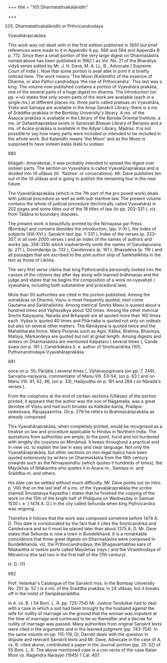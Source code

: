 +++
title = "105 Dharmatattvakalānidhi"

+++

105. Dharmatattvakalānidhi or Prthvicandrodaya 

Vyavahāraprakāśa. 

This work was not dealt with in the first edition published in 1930 but brief references were made to it in Appendix A pp. 566 and 584 and Appendix B p. 712. Since then a small portion of the very large digest on Dharmaśāstra named above has been published in 1962 ) as Vol. No. 21 of the Bharatiya vidyā series edited by Mr. J. H. Dave, M. A. LL, B., Advocate ( Supreme Court of India ). Now that some portion is avail able in print it is briefly noticed here. The work means 'The Moon (Kalānidhi) of the essence of Dharma, or also Pșthvi candrodaya 'the rise of Pṛthvicandra'. This last was a king. The volume now published contains a portion of Vyavahāra prakāśa, one of the several parts of a huge digest on dharma. The Introduction (on pp. v-vi) states that only seven parts of the work are available (each in a single ms.) at different places viz. three parts called praksas on Vyavahāra, Vrata and Samaya are available in the Anup Sanskrit Library; there is a ms. of Srāddha-prakāśa in the Bombay University's library. A ms. of the Āsauca-prakāsa is available in the Library of the Baroda Oriental Institute, a ms. of Gshasthaprakāsa exists in Sarasvati Bhavan Library of Benares and a ms. of Acāra-prakāśa is available in the Adyar Library, Madras. It is not possible to say how many parts were included or intended to be included in the whole work. But Kalanidhi means 'the Moon' and as the Moon is supposed to have sixteen kalās (kalā tu sodaso 

880 



bhāgaḥ- Amarakośa), it was probably intended to spread the digest over sixteen parts. The section on Vyavahāra is called Vyavaliūraprakasa and is divided into 14 ullāsas (lit. 'flashes' or coruscations). Mr. Dave publishes ten out of the 14 ullāsas and is going to publish the remaining four in the near future. 

The Vyavahāraprakāśa (which is the 7th part of the pro posed work) deals with judicial procedure as well as with sub stantive law. The present volume contains the whole of judicial procedure (technically called Vyavahāra) in 202 pages and some titles out of the 18 titles of law (in pp. 203-331 ), viz. from Tādāna to boundary disputes. 

The present work is beautifully printed by the Nirnayasa gar Press (Bombay) and contains (besides the introduction, (pp. V-XI ), the Index of subjects (XIII-XVI ), Sanskrit text (pp. 1-331 ), Index of the verses (p. 333–357, in all over 2000 verses ) and an Index of the names of authors and works (pp. 358-359) which inadvertently omits the names of Garudapurana (p. 271 ), Govindarāja (p. 132 ), Candesvara (p. 161 ), Bhavadeva (p. 116 ) and all passages that are ascribed to the joint author ship of Saṅkhalikhita in the text as those of Likhita. 

The very first verse claims that king Pșthvicandra personally looked into the causes of the citizens day after day along with learned brāhmaṇas and the judge and states that he begins the composition of a work on vyavahști ( vyavahāra, including both substantive and procedural law). 

More than 50 authorities are cited in the portion published. Among the sutrakāras on Dharma, Vișnu is most frequently quoted, next come Gautama and Saṅkhalikhita. Among metrical Smrtis Manu is quoted about a hundred times and Yājñavalkya about 120 times. Among the other metrical Smṛtis Katyayana, Narada and Bṛhaspati are all quoted more than 160 times each. Vyāsa is quoted 40 times and Pitārnaba is quoted not only on ordeals but also on several other matters. The Rāmāyaṇa is quoted twice and the Mahabharata thrice. Many Puranas such as Agni, Kālika, Brahma, Bhavisya, Matsya, Mārkandeya are quoted but not at great length. Among digests and writers on Dharmaśāstra are mentioned Kalpataru ( several times ), Cande śvara (on p. 161 ), Candrikākāra (i. e. author of Smṛticandrika )105. Pythvicandrodaya-Vyavahāraprakāśa 

881 

once on p. 55, Pārijāta ( several times ), Vijñānayogiśvara (on pp. 7, 249), Sarvajña-narayana, commentator of Manu VIII. 53–54, (on p. 63 ) and on Manu VIII. 41, 42, 46, (on p. 33), Halāyudha on p. 161 and 284 ( on Nārada's verses.). 

From the colophons at the end of certain sections (Ullāsas) of the portion printed, it appears that the author was the son of Nāgamalla, was a great devotee of Viṣṇu and had such birudas as Kalikāla-karṇa, Pratāpa-lankeśvara, Ripujayasimha. On p. 279 he refers to Brahmacāriprakāśa as already composed. 

This Vyavahāraprakāśa, when completely printed, would be recognised as a treatise on law and procedure applicable to Hindus in Northern India. The quotations from authorities are ample, to the point, fucid and not burdened with lengthy dis cussions on Mimāṁsā. It keeps throughout a practical end in view viz. to explain the law in easy and clear language. Not only the Vyavahāraprakāśa, but other sections on non-legal topics have been quoted extensively by writers on Dharmaśāstra from the 16th century onwards such as the Nirnayasindhu (which quotes it hundreds of times), the Mayūkhas of Nilakantha who quotes it in Acara-m., Samaya m. and Srāddha-m. and others. 

His date can be settled without much difficulty. Mr. Dave points out (in Intro. p. VIII) that on the last leaf of a ms. of the Vyavabāraprakāśa the scribe (named Srivastavya Kayastha ) states that he finished the copying of the work on the 15th of the bright half of Phālguna on Wednesday in Samvat 1530 i. e. ( 1474 A. D.) in the city called Sehunda when king Pșthvicandra was reigning. 

Therefore it follows that the work was composed sometime before 1474 A. D. This date is corroborated by the fact that it cites the Smṛticandrikā and Candeśvara and so it must be placed later than about 1375 A, D. Mr. Dave states that Sehunda is now a town in Bundelkhand. It is a remarkable coincidence that three great digests on Dharmaśāstra were composed in Bundelkhanda, viz, the Pṛthivicandrodaya, the Bhagavantabhas kara of Nilakantha in twelve parts called Mayūkhas (rays ) and the Viramitrodaya of Mitrami:ra (the last two in the first half of the 17th century). 

H. D.-111 

882 



Prof. Velankar's Catalogue of the Sanskrit mss. in the Bombay University No. 251 (p. 52 ) is a ms. of the Sraddha prakāśa, in 24 ullāsas, but it breaks off in the midst of Sampātasrāddha. 

In A. vs. B. ( 54 Bom. L. R. pp. 725-754) Mr. Justice Tendulkar had to deal with a case in which a suit had been brought by the husband against the wife for nullity of marriage on the ground that the woman was impotent at the time of marriage and continued to be so thereafter and a decree for nullity of marriage was passed. Many authorities from original Sanskrit texts were cited in the arguments and in the learned judgment (pp. 743-754). In the same volume on pp. 115-119, Dr, Derrett deals with the question in dispute and relevant Sanskrit texts and Mr. Dave, Advocate in the case of A. vs. B. cited above, contributed a paper in the Journal portion (pp. 25-32) of 55 Bom. L. R. The above mentioned case is a con verse of the case Ratan Moni vs. Nagendra Narayan (1945) 1 Cal. 407. 
